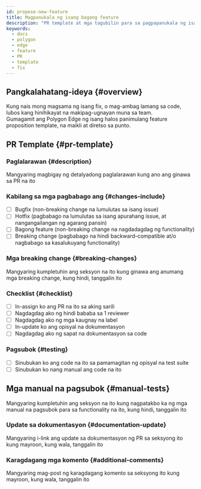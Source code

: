 ```yaml
---
id: propose-new-feature
title: Magpanukala ng isang bagong feature
description: "PR template at mga tagubilin para sa pagpapanukala ng isang bagong feature."
keywords:
  - docs
  - polygon
  - edge
  - feature
  - PR
  - template
  - fix
---
```


## Pangkalahatang-ideya {#overview}

Kung nais mong magsama ng isang fix, o mag-ambag lamang sa code, lubos kang hinihikayat na makipag-ugnayan muna sa team. <br/>
Gumagamit ang Polygon Edge ng isang halos panimulang feature proposition template, na maikli at diretso sa punto.

## PR Template {#pr-template}

### Paglalarawan {#description}

Mangyaring magbigay ng detalyadong paglalarawan kung ano ang ginawa sa PR na ito

### Kabilang sa mga pagbabago ang {#changes-include}

- [ ] Bugfix (non-breaking change na lumulutas sa isang issue)
- [ ] Hotfix (pagbabago na lumulutas sa isang apurahang issue, at nangangailangan ng agarang pansin)
- [ ] Bagong feature (non-breaking change na nagdadagdag ng functionality)
- [ ] Breaking change (pagbabago na hindi backward-compatible at/o nagbabago sa kasalukuyang functionality)

### Mga breaking change {#breaking-changes}

Mangyaring kumpletuhin ang seksyon na ito kung ginawa ang anumang mga breaking change, kung hindi, tanggalin ito

### Checklist {#checklist}

- [ ] In-assign ko ang PR na ito sa aking sarili
- [ ] Nagdagdag ako ng hindi bababa sa 1 reviewer
- [ ] Nagdagdag ako ng mga kaugnay na label
- [ ] In-update ko ang opisyal na dokumentasyon
- [ ] Nagdagdag ako ng sapat na dokumentasyon sa code

### Pagsubok {#testing}

- [ ] Sinubukan ko ang code na ito sa pamamagitan ng opisyal na test suite
- [ ] Sinubukan ko nang manual ang code na ito

## Mga manual na pagsubok {#manual-tests}

Mangyaring kumpletuhin ang seksyon na ito kung nagpatakbo ka ng mga manual na pagsubok para sa functionality na ito, kung hindi, tanggalin ito

### Update sa dokumentasyon {#documentation-update}

Mangyaring i-link ang update sa dokumentasyon ng PR sa seksyong ito kung mayroon, kung wala, tanggalin ito

### Karagdagang mga komento {#additional-comments}

Mangyaring mag-post ng karagdagang komento sa seksyong ito kung mayroon, kung wala, tanggalin ito